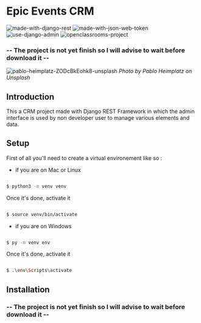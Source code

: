 # Epic Events CRM

![made-with-django-rest](https://user-images.githubusercontent.com/45998296/166694632-eee84900-3ef4-4adc-bbf3-6cc2ef16ac7f.svg)
![made-with-json-web-token](https://user-images.githubusercontent.com/45998296/166691355-c36e719f-192d-4ce0-b7bb-a2df74cf38c1.svg)
![use-django-admin](https://user-images.githubusercontent.com/45998296/166691519-839a7d13-833f-46e6-a33a-d053e6b04bd8.svg)
![openclassrooms-project](https://user-images.githubusercontent.com/45998296/166692502-a22abdc0-e774-4ec6-8d7c-f86cb6e55825.svg)

### -- The project is not yet finish so I will advise to wait before download it --


![pablo-heimplatz-ZODcBkEohk8-unsplash](https://user-images.githubusercontent.com/45998296/166689593-7f350168-4631-4462-98a1-8c33be3528bc.jpg)
_Photo by Pablo Heimplatz on Unsplash_

## Introduction

This a CRM project made with Django REST Framework in which the admin interface is used by non developer user to manage various elements and data. 


## Setup

First of all you'll need to create a virtual environement like so :

- if you are on Mac or Linux

```sh

$ python3 -m venv venv

```

Once it's done, activate it

```sh

$ source venv/bin/activate

```

- if you are on Windows

```sh

$ py -m venv env

```

Once it's done, activate it

```sh

$ .\env\Scripts\activate

```


## Installation

### -- The project is not yet finish so I will advise to wait before download it --